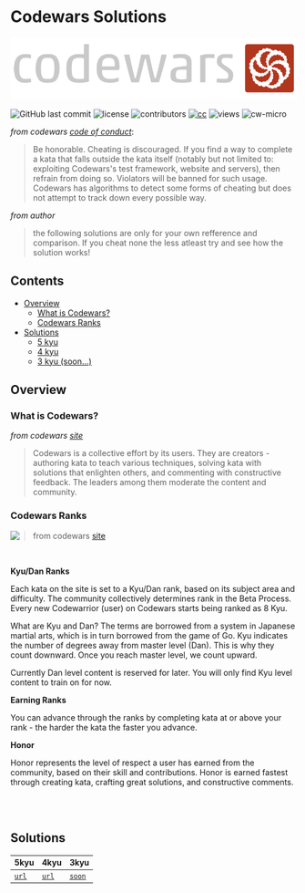 # Codewars Solutions

<img src="https://raw.githubusercontent.com/codewars/branding/master/light-text-logo.png">

![GitHub last commit](https://img.shields.io/github/last-commit/nitr7gen/codewars?style=flat-square)
![license](https://img.shields.io/github/license/nitr7gen/codewars?style=flat-square)
![contributors](https://img.shields.io/github/contributors/nitr7gen/codewars?color=green&style=flat-square)
[![cc](https://api.codeclimate.com/v1/badges/2a510e29744628d78edd/maintainability)](https://codeclimate.com/github/nitr7gen/codewars/maintainability)
![views](https://hits.seeyoufarm.com/api/count/incr/badge.svg?url=https%3A%2F%2Fgithub.com%2Fnitr7gen%2Fcodewars&count_bg=%2379C83D&title_bg=%23555555&icon=codewars.svg&icon_color=%23E7E7E7&title=views&edge_flat=true)
![cw-micro](https://www.codewars.com/users/nitr7gen/badges/micro)

*from codewars [code of conduct](https://docs.codewars.com/community/rules/#:~:text=Be%20honorable.%20Cheating,every%20possible%20way)*:
>Be honorable. Cheating is discouraged. If you find a way to complete a kata that falls outside the kata itself (notably but not limited to: exploiting Codewars's test framework, website and servers), then refrain from doing so. Violators will be banned for such usage. Codewars has algorithms to detect some forms of cheating but does not attempt to track down every possible way.

*from author*
> the following solutions are only for your own refference and comparison. If you cheat none the less atleast try and see how the solution works!

## Contents

- [Overview](#Overview)
    - [What is Codewars?]()
    - [Codewars Ranks]()
- [Solutions](#Solutions)
    - [5 kyu](#5kyu)
    - [4 kyu](#4kyu)
    - [3 kyu (soon...)](#3kyu)

## Overview

### What is Codewars?

*from codewars [site](https://www.codewars.com/about#:~:text=Codewars%20is%20a,community%20content%20leaders%3A)*
> Codewars is a collective effort by its users. They are creators - authoring kata to teach various techniques, solving kata with solutions that enlighten others, and commenting with constructive feedback. The leaders among them moderate the content and community.

### Codewars Ranks


<img align="left" src="https://user-images.githubusercontent.com/115389864/198830532-ecf67561-4859-4212-9670-c6a79ac8c1fc.png">

> from codewars [site](https://www.codewars.com/about#:~:text=8%20kyu-,Kata,46%2C598,-%C2%A9%202022%20Codewars)

<br>

**Kyu/Dan Ranks**

Each kata on the site is set to a Kyu/Dan rank, based on its subject area and difficulty. The community collectively determines rank in the Beta Process. Every new Codewarrior (user) on Codewars starts being ranked as 8 Kyu.

What are Kyu and Dan? The terms are borrowed from a system in Japanese martial arts, which is in turn borrowed from the game of Go. Kyu indicates the number of degrees away from master level (Dan). This is why they count downward. Once you reach master level, we count upward.

Currently Dan level content is reserved for later. You will only find Kyu level content to train on for now.

**Earning Ranks**

You can advance through the ranks by completing kata at or above your rank - the harder the kata the faster you advance.

**Honor**

Honor represents the level of respect a user has earned from the community, based on their skill and contributions. Honor is earned fastest through creating kata, crafting great solutions, and constructive comments.

<br>
<br>

## Solutions

| <a id="5kyu">5kyu</a>                                                          	| <a id="4kyu">4kyu</a>                                                          	| <a id="3kyu">3kyu</a>                                                                	|
|--------------------------------------------------------------------------------	|--------------------------------------------------------------------------------	|--------------------------------------------------------------------------------------	|
| <a href="https://github.com/nitr7gen/codewars/tree/main/5kyu"><u>`url`</u></a> 	| <a href="https://github.com/nitr7gen/codewars/tree/main/4kyu"><u>`url`</u></a> 	| <a href="https://github.com/nitr7gen/codewars/tree/main/3kyu"><u>`soon`</u></a> 	|
